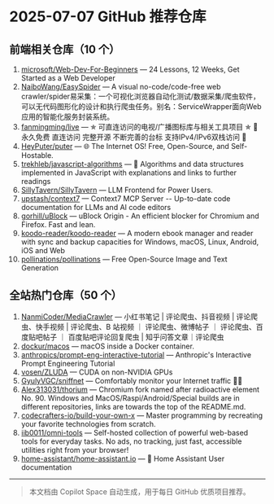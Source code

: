 # 2025-07-07 GitHub 推荐仓库

## 前端相关仓库（10 个）

1. [microsoft/Web-Dev-For-Beginners](https://github.com/microsoft/Web-Dev-For-Beginners) — 24 Lessons, 12 Weeks, Get Started as a Web Developer
2. [NaiboWang/EasySpider](https://github.com/NaiboWang/EasySpider) — A visual no-code/code-free web crawler/spider易采集：一个可视化浏览器自动化测试/数据采集/爬虫软件，可以无代码图形化的设计和执行爬虫任务。别名：ServiceWrapper面向Web应用的智能化服务封装系统。
3. [fanmingming/live](https://github.com/fanmingming/live) — ✯ 可直连访问的电视/广播图标库与相关工具项目 ✯ 🔕 永久免费 直连访问 完整开源 不断完善的台标 支持IPv4/IPv6双栈访问 🔕
4. [HeyPuter/puter](https://github.com/HeyPuter/puter) — 🌐 The Internet OS! Free, Open-Source, and Self-Hostable.
5. [trekhleb/javascript-algorithms](https://github.com/trekhleb/javascript-algorithms) — 📝 Algorithms and data structures implemented in JavaScript with explanations and links to further readings
6. [SillyTavern/SillyTavern](https://github.com/SillyTavern/SillyTavern) — LLM Frontend for Power Users.
7. [upstash/context7](https://github.com/upstash/context7) — Context7 MCP Server -- Up-to-date code documentation for LLMs and AI code editors
8. [gorhill/uBlock](https://github.com/gorhill/uBlock) — uBlock Origin - An efficient blocker for Chromium and Firefox. Fast and lean.
9. [koodo-reader/koodo-reader](https://github.com/koodo-reader/koodo-reader) — A modern ebook manager and reader with sync and backup capacities for Windows, macOS, Linux, Android, iOS and Web
10. [pollinations/pollinations](https://github.com/pollinations/pollinations) — Free Open-Source Image and Text Generation

## 全站热门仓库（50 个）

1. [NanmiCoder/MediaCrawler](https://github.com/NanmiCoder/MediaCrawler) — 小红书笔记 | 评论爬虫、抖音视频 | 评论爬虫、快手视频 | 评论爬虫、B 站视频 ｜ 评论爬虫、微博帖子 ｜ 评论爬虫、百度贴吧帖子 ｜ 百度贴吧评论回复爬虫 | 知乎问答文章｜评论爬虫
2. [dockur/macos](https://github.com/dockur/macos) — macOS inside a Docker container.
3. [anthropics/prompt-eng-interactive-tutorial](https://github.com/anthropics/prompt-eng-interactive-tutorial) — Anthropic's Interactive Prompt Engineering Tutorial
4. [vosen/ZLUDA](https://github.com/vosen/ZLUDA) — CUDA on non-NVIDIA GPUs
5. [GyulyVGC/sniffnet](https://github.com/GyulyVGC/sniffnet) — Comfortably monitor your Internet traffic 🕵️‍♂️
6. [Alex313031/thorium](https://github.com/Alex313031/thorium) — Chromium fork named after radioactive element No. 90. Windows and MacOS/Raspi/Android/Special builds are in different repositories, links are towards the top of the README.md.
7. [codecrafters-io/build-your-own-x](https://github.com/codecrafters-io/build-your-own-x) — Master programming by recreating your favorite technologies from scratch.
8. [iib0011/omni-tools](https://github.com/iib0011/omni-tools) — Self-hosted collection of powerful web-based tools for everyday tasks. No ads, no tracking, just fast, accessible utilities right from your browser!
9. [home-assistant/home-assistant.io](https://github.com/home-assistant/home-assistant.io) — 📘 Home Assistant User documentation

---

> 本文档由 Copilot Space 自动生成，用于每日 GitHub 优质项目推荐。
